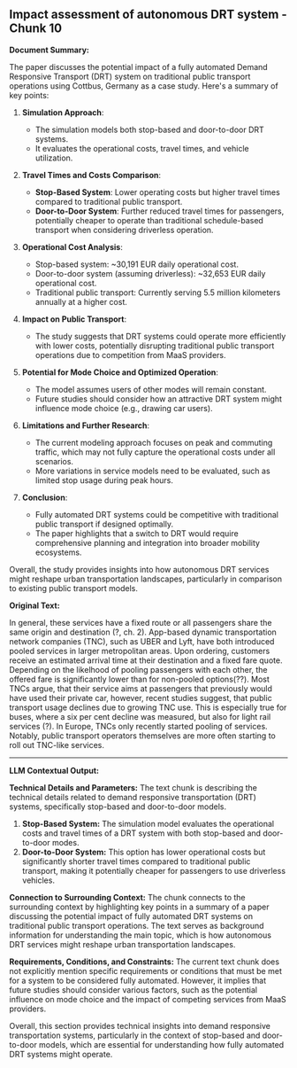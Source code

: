 ## Impact assessment of autonomous DRT system - Chunk 10

**Document Summary:**

The paper discusses the potential impact of a fully automated Demand Responsive Transport (DRT) system on traditional public transport operations using Cottbus, Germany as a case study. Here's a summary of key points:

1. **Simulation Approach**:
   - The simulation models both stop-based and door-to-door DRT systems.
   - It evaluates the operational costs, travel times, and vehicle utilization.

2. **Travel Times and Costs Comparison**:
   - **Stop-Based System**: Lower operating costs but higher travel times compared to traditional public transport.
   - **Door-to-Door System**: Further reduced travel times for passengers, potentially cheaper to operate than traditional schedule-based transport when considering driverless operation.

3. **Operational Cost Analysis**:
   - Stop-based system: ~30,191 EUR daily operational cost.
   - Door-to-door system (assuming driverless): ~32,653 EUR daily operational cost.
   - Traditional public transport: Currently serving 5.5 million kilometers annually at a higher cost.

4. **Impact on Public Transport**:
   - The study suggests that DRT systems could operate more efficiently with lower costs, potentially disrupting traditional public transport operations due to competition from MaaS providers.

5. **Potential for Mode Choice and Optimized Operation**:
   - The model assumes users of other modes will remain constant.
   - Future studies should consider how an attractive DRT system might influence mode choice (e.g., drawing car users).

6. **Limitations and Further Research**:
   - The current modeling approach focuses on peak and commuting traffic, which may not fully capture the operational costs under all scenarios.
   - More variations in service models need to be evaluated, such as limited stop usage during peak hours.

7. **Conclusion**:
   - Fully automated DRT systems could be competitive with traditional public transport if designed optimally.
   - The paper highlights that a switch to DRT would require comprehensive planning and integration into broader mobility ecosystems.

Overall, the study provides insights into how autonomous DRT services might reshape urban transportation landscapes, particularly in comparison to existing public transport models.

**Original Text:**

In general, these services have a fixed route or all
passengers share the same origin and destination (?, ch. 2). App-based dynamic transportation network companies (TNC), such as UBER and Lyft, have both introduced
pooled services in larger metropolitan areas. Upon ordering, customers receive an estimated arrival time at their
destination and a fixed fare quote. Depending on the likelhood of pooling passengers with each other, the offered fare
is significantly lower than for non-pooled options(??). Most TNCs argue, that their service aims at passengers that
previously would have used their private car, however, recent studies suggest, that public transport usage declines
due to growing TNC use. This is especially true for buses, where a six per cent decline was measured, but also for
light rail services (?). In Europe, TNCs only recently started pooling of services. Notably, public transport operators
themselves are more often starting to roll out TNC-like services.

---

**LLM Contextual Output:**

**Technical Details and Parameters:**
The text chunk is describing the technical details related to demand responsive transportation (DRT) systems, specifically stop-based and door-to-door models.

1. **Stop-Based System:** The simulation model evaluates the operational costs and travel times of a DRT system with both stop-based and door-to-door modes.
2. **Door-to-Door System:** This option has lower operational costs but significantly shorter travel times compared to traditional public transport, making it potentially cheaper for passengers to use driverless vehicles.

**Connection to Surrounding Context:**
The chunk connects to the surrounding context by highlighting key points in a summary of a paper discussing the potential impact of fully automated DRT systems on traditional public transport operations. The text serves as background information for understanding the main topic, which is how autonomous DRT services might reshape urban transportation landscapes.

**Requirements, Conditions, and Constraints:**
The current text chunk does not explicitly mention specific requirements or conditions that must be met for a system to be considered fully automated. However, it implies that future studies should consider various factors, such as the potential influence on mode choice and the impact of competing services from MaaS providers.

Overall, this section provides technical insights into demand responsive transportation systems, particularly in the context of stop-based and door-to-door models, which are essential for understanding how fully automated DRT systems might operate.
